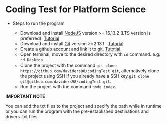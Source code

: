 # Coding Test for Platform Science

* Steps to run the program

    * Download and install [NodeJS](https://nodejs.org/en/) version >= 16.13.2 (LTS version is preferred). [Tutorial](https://www.youtube.com/watch?v=AuCuHvgOeBY)
    * Download and install [Git](https://git-scm.com/downloads) version >=2.13.1 . [Tutorial](https://www.youtube.com/watch?v=4xqVv2lTo40)
    * Create a github account and link it to git. [Tutotial](https://docs.github.com/en/get-started/quickstart/set-up-git).
    * Open terminal, move to the desired directory with `cd` command. e.g. `cd Desktop`
    * Clone the project with the command `git clone https://github.com/daviders98/codingTest.git`, alternatively clone the project using SSH if you already have a SSH key `git clone git@github.com:daviders98/codingTest.git`.
    * Run the project with the command `node index`.

**IMPORTANT NOTE**

You can add the txt files to the project and specify the path while in runtime or you can run the program with the pre-established destinations and drivers .txt files.

